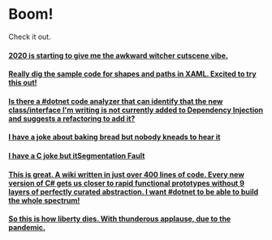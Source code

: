 # Boom!

Check it out.

<!-- BEGIN TWEETS -->
#### [2020 is starting to give me the awkward witcher cutscene vibe.](https://twitter.com/QuillCodes/status/1288155622005813253)

#### [Really dig the sample code for shapes and paths in XAML. Excited to try this out!](https://twitter.com/QuillCodes/status/1288145739214774274)

#### [Is there a #dotnet code analyzer that can identify that the new class/interface I'm writing is not currently added to Dependency Injection and suggests a refactoring to add it?](https://twitter.com/QuillCodes/status/1287592109139095554)

#### [I have a joke about baking bread but nobody kneads to hear it](https://twitter.com/QuillCodes/status/1287151442130644992)

#### [I have a C joke but itSegmentation Fault](https://twitter.com/QuillCodes/status/1287075570392522752)

#### [This is great. A wiki written in just over 400 lines of code. Every new version of C# gets us closer to rapid functional prototypes without 9 layers of perfectly curated abstraction. I want #dotnet to be able to build the whole spectrum! ](https://twitter.com/QuillCodes/status/1286087682490109955)

#### [So this is how liberty dies. With thunderous applause, due to the pandemic.](https://twitter.com/QuillCodes/status/1284548076468764672)
<!-- END TWEETS -->

<!--
**cmcquillan/cmcquillan** is a ✨ _special_ ✨ repository because its `README.md` (this file) appears on your GitHub profile.

Here are some ideas to get you started:

- 🔭 I’m currently working on ...
- 🌱 I’m currently learning ...
- 👯 I’m looking to collaborate on ...
- 🤔 I’m looking for help with ...
- 💬 Ask me about ...
- 📫 How to reach me: ...
- 😄 Pronouns: ...
- ⚡ Fun fact: ...
-->
